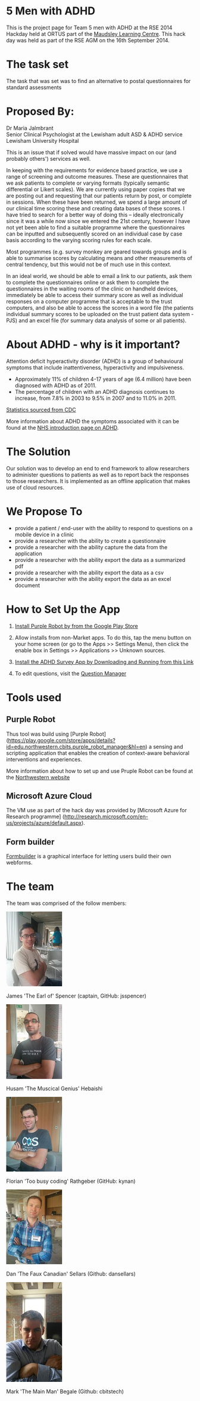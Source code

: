 5 Men with ADHD
===========

This is the project page for Team 5 men with ADHD at the RSE 2014 Hackday held at ORTUS part of the [Maudsley Learning Centre](http://www.maudsleylearning.com/the-ortus/). This hack day was held as part of the RSE AGM on the 16th September 2014.

# The task set
The task that was set was to find an alternative to postal questionnaires for standard assessments

# Proposed By: 
Dr Maria Jalmbrant  
Senior Clinical Psychologist at the Lewisham adult ASD & ADHD service  
Lewisham University Hospital  

This is an issue that if solved would have massive impact on our (and probably others') services as well.

In keeping with the requirements for evidence based practice, we use a range of screening and outcome measures. These are questionnaires that we ask patients to complete or varying formats (typically semantic differential or Likert scales). We are currently using paper copies that we are posting out and requesting that our patients return by post, or complete in sessions. When these have been returned, we spend a large amount of our clinical time scoring these and creating data bases of these scores. 
I have tried to search for a better way of doing this – ideally electronically since it was a while now since we entered the 21st century, however I have not yet been able to find a suitable programme where the questionnaires can be inputted and subsequently scored on an individual case by case basis according to the varying scoring rules for each scale. 

Most programmes (e.g. survey monkey are geared towards groups and is able to summarise scores by calculating means and other measurements of central tendency, but this would not be of much use in this context. 

In an ideal world, we should be able to email a link to our patients, ask them to complete the questionnaires online or ask them to complete the questionnaires in the waiting rooms of the clinic on handheld devices, immediately be able to access their summary score as well as individual responses on a computer programme that is acceptable to the trust computers, and also be able to access the scores in a word file (the patients individual summary scores to be uploaded on the trust patient data system - PJS) and an excel file (for summary data analysis of some or all patients).


# About ADHD - why is it important?

Attention deficit hyperactivity disorder (ADHD) is a group of behavioural symptoms that include inattentiveness, hyperactivity and impulsiveness.

- Approximately 11% of children 4-17 years of age (6.4 million) have been diagnosed with ADHD as of 2011.
- The percentage of children with an ADHD diagnosis continues to increase, from 7.8% in 2003 to 9.5% in 2007 and to 11.0% in 2011.

[Statistics sourced from CDC ](http://www.cdc.gov/ncbddd/adhd/data.html)

More information about ADHD the symptoms associated with it can be found at the [NHS introduction page on ADHD](http://www.nhs.uk/conditions/Attention-deficit-hyperactivity-disorder/Pages/Introduction.aspx).

# The Solution
Our solution was to develop an end to end framework to allow researchers to administer questions to patients as well as to report back the responses to those researchers. It is implemented as an offline application that makes use of cloud resources.

# We Propose To
- provide a patient / end-user with the ability to respond to questions on a mobile device in a clinic
- provide a researcher with the ability to create a questionnaire
- provide a researcher with the ability capture the data from the application
- provide a researcher with the ability export the data as a summarized pdf
- provide a researcher with the ability export the data as a csv
- provide a researcher with the ability export the data as an excel document

# How to Set Up the App

1. [Install Purple Robot by from the Google Play Store](https://play.google.com/store/apps/details?id=edu.northwestern.cbits.purple_robot_manager&hl=en)

2. Allow installs from non-Market apps. To do this, tap the menu button on your home screen (or go to the Apps >> Settings Menu), then click the enable box in Settings >> Applications >> Unknown sources.

3. [Install the ADHD Survey App by Downloading and Running from this Link](https://github.com/cbitstech/adhd_phone_app/raw/master/MobiSurvey.apk) 

4. To edit questions, visit the [Question Manager]()

# Tools used
## Purple Robot
Thus tool was build using [Purple Robot] (https://play.google.com/store/apps/details?id=edu.northwestern.cbits.purple_robot_manager&hl=en) a sensing and scripting application that enables the creation of context-aware behavioral interventions and experiences.

More information about how to set up and use Pruple Robot can be found at the [Northwestern website](http://tech.cbits.northwestern.edu/purplerobot/)

## Microsoft Azure Cloud
The VM use as part of the hack day was provided by [Microsoft Azure for Research programme] (http://research.microsoft.com/en-us/projects/azure/default.aspx).

## Form builder

[Formbuilder](https://github.com/dobtco/formbuilder) is a graphical interface for letting users build their own webforms.

# The team
The team was comprised of the follow members:

![](https://raw.githubusercontent.com/cbitstech/adhd_website/master/pics/James-sm.jpg) 

James 'The Earl of' Spencer (captain, GitHub: jsspencer)

![](https://raw.githubusercontent.com/cbitstech/adhd_website/master/pics/Husam-sm.jpg) 

Husam 'The Muscical Genius' Hebaishi

![](https://raw.githubusercontent.com/cbitstech/adhd_website/master/pics/Florian-sm.jpg) 

Florian 'Too busy coding' Rathgeber (GitHub: kynan)

![](https://raw.githubusercontent.com/cbitstech/adhd_website/master/pics/Dan-sm.jpg) 

Dan 'The Faux Canadian' Sellars (Github: dansellars)

![](https://raw.githubusercontent.com/cbitstech/adhd_website/master/pics/Mark-sm.jpg)

Mark 'The Main Man' Begale (Github: cbitstech)
